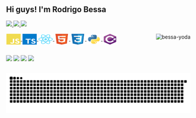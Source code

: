 ## Hi guys! I'm Rodrigo Bessa 
 <div>
  <a href="https://github.com/rodrigobessa85">
  <img height="180em" src="https://github-readme-stats.vercel.app/api?username=rodrigobessa85&show_icons=true&theme=dracula&include_all_commits=true&count_private=true"/>
  <img height="180em" src="https://github-readme-stats.vercel.app/api/top-langs/?username=rodrigobessa85&layout=compact&langs_count=16&theme=dracula"/>
  <img height="180em" src="https://github-readme-stats.vercel.app/api/top-langs/?username=rodrigobessa85&layout=compact&langs_count=7&theme=dracula"/>     
</div>
  
<div style="display: inline_block"><br>
  <img align="center" alt="bessa-Js" height="30" width="40" src="https://raw.githubusercontent.com/devicons/devicon/master/icons/javascript/javascript-plain.svg">
  <img align="center" alt="bessa-Ts" height="30" width="40" src="https://raw.githubusercontent.com/devicons/devicon/master/icons/typescript/typescript-plain.svg">
  <img align="center" alt="bessa-React" height="30" width="40" src="https://raw.githubusercontent.com/devicons/devicon/master/icons/react/react-original.svg">
  <img align="center" alt="bessa-HTML" height="30" width="40" src="https://raw.githubusercontent.com/devicons/devicon/master/icons/html5/html5-original.svg">
  <img align="center" alt="bessa-CSS" height="30" width="40" src="https://raw.githubusercontent.com/devicons/devicon/master/icons/css3/css3-original.svg">
  <img align="center" alt="bessa-Python" height="30" width="40" src="https://raw.githubusercontent.com/devicons/devicon/master/icons/python/python-original.svg">
  <img align="center" alt="bessa-Csharp" height="30" width="40" src="https://raw.githubusercontent.com/devicons/devicon/master/icons/csharp/csharp-original.svg">
  <img align="right" alt="bessa-yoda" src="https://media.giphy.com/media/jq0NR6AaOabifVixWB/giphy.gif">
</div>
    
  ##
  
<div>
   <a href="https://www.instagram.com/rodbessa" target="_blank"><img src="https://img.shields.io/badge/-Instagram-%23E4405F?style=for-the-badge&logo=instagram&logoColor=white" target="_blank"></a>
 <a href="https://discord.com/Maquintoshi#1705" target="_blank"><img src="https://img.shields.io/badge/Discord-7289DA?style=for-the-badge&logo=discord&logoColor=white" target="_blank"></a> 
  <a href = "mailto:rodrigobessa.ti@gmail.com"><img src="https://img.shields.io/badge/Gmail-D14836?style=for-the-badge&logo=gmail&logoColor=white" target="_blank"></a>
  <a href="https://www.linkedin.com/in/rodrigo-bessa-78018385" target="_blank"><img src="https://img.shields.io/badge/-LinkedIn-%230077B5?style=for-the-badge&logo=linkedin&logoColor=white" target="_blank"></a>  
</div>
  
  ##

<div> 
 
  ![Snake animation](https://github.com/RodrigoBessa85/rodrigobessa85/blob/output/github-contribution-grid-snake.svg)
   
</div>
